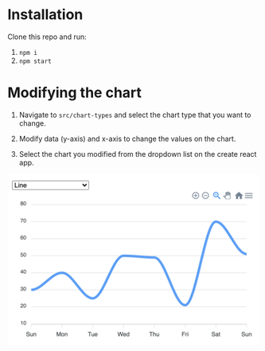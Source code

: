 # Installation

Clone this repo and run:

1. `npm i`
2. `npm start`

# Modifying the chart

1. Navigate to `src/chart-types` and select the chart type that you want to change.

2. Modify data (y-axis) and x-axis to change the values on the chart.

3. Select the chart you modified from the dropdown list on the create react app.

![](/chart.png)
